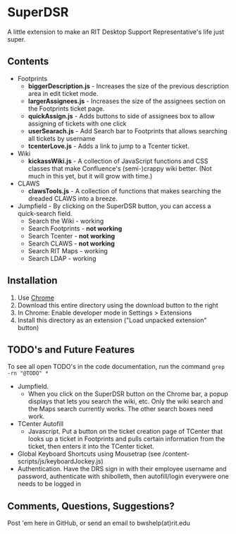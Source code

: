 SuperDSR
========

A little extension to make an RIT Desktop Support Representative's life just super.

Contents
--------

* Footprints
    * **biggerDescription.js** - Increases the size of the previous description area in edit ticket mode.
    * **largerAssignees.js** - Increases the size of the assignees section on the Footprints ticket page.
    * **quickAssign.js** - Adds buttons to side of assignees box to allow assigning of tickets with one click
    * **userSearach.js** - Add Search bar to Footprints that allows searching all tickets by username
    * **tcenterLove.js** - Adds a link to jump to a Tcenter ticket.
* Wiki
    * **kickassWiki.js** - A collection of JavaScript functions and CSS classes that make Confluence's (semi-)crappy wiki better. (Not much in this yet, but it will grow with time.)
* CLAWS
    * **clawsTools.js** - A collection of functions that makes searching the dreaded CLAWS into a breeze.
* Jumpfield - By clicking on the SuperDSR button, you can access a quick-search field.
    * Search the Wiki - working
    * Search Footprints - **not working**
    * Search Tcenter - **not working** 
    * Search CLAWS - **not working**
    * Search RIT Maps - working
    * Search LDAP - working

Installation
------------

1. Use [Chrome](http://google.com/chrome)
2. Download this entire directory using the download button to the right
3. In Chrome: Enable developer mode in Settings > Extensions
4. Install this directory as an extension ("Load unpacked extension" button)

TODO's and Future Features
--------------------------

To see all open TODO's in the code documentation, run the command `grep -rn "@TODO" *`

* Jumpfield.
    * When you click on the SuperDSR button on the Chrome bar, a popup displays that lets you search the wiki, etc. Only the wiki search and the Maps search currently works. The other search boxes need work.
* TCenter Autofill
    * Javascript. Put a button on the ticket creation page of TCenter that looks up a ticket in Footprints and pulls certain information from the ticket, then enters it into the TCenter ticket.
* Global Keyboard Shortcuts using Mousetrap (see /content-scripts/js/keyboardJockey.js)
* Authentication. Have the DRS sign in with their employee username and password, authenticate with shibolleth, then autofill/login everywere one needs to be logged in

Comments, Questions, Suggestions?
---------------------------------

Post 'em here in GitHub, or send an email to bwshelp(at)rit.edu